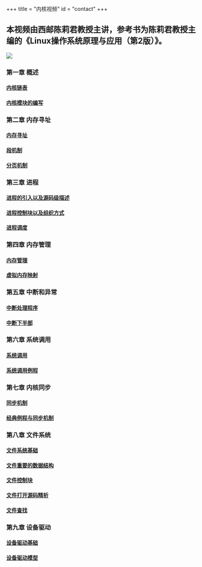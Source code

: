 +++
title = "内核视频"
id = "contact"
+++

## 本视频由西邮陈莉君教授主讲，参考书为陈莉君教授主编的《Linux操作系统原理与应用（第2版）》。

![](https://img14.360buyimg.com/n1/jfs/t19330/342/456494898/161987/d7ca0bd0/5a7d6928Nd8d7cfce.jpg)


### 第一章 概述

#### [内核链表](https://v.qq.com/x/page/d0552xbadkl.html)

#### [内核模块的编写](https://v.qq.com/x/page/w05536eu6no.html)

### 第二章 内存寻址

#### [内存寻址](https://v.qq.com/x/page/l0502g8jg7g.html)

#### [段机制](https://v.qq.com/x/page/b0503bu20ds.html)

#### [分页机制](https://v.qq.com/x/page/g05044lpail.html)

### 第三章 进程

#### [进程的引入以及源码级描述](https://v.qq.com/x/page/k0560jbjude.html)

#### [进程控制块以及组织方式](https://v.qq.com/x/page/g0560bgtifv.html)

#### [进程调度](https://v.qq.com/x/page/h0560xiuua0.html)

### 第四章 内存管理

#### [内存管理](https://v.qq.com/x/page/h05089icpa8.html)

#### [虚拟内存映射](https://v.qq.com/x/page/o0509y7veyq.html)

### 第五章 中断和异常

#### [中断处理程序](https://v.qq.com/x/page/q0511ay22yr.html)

#### [中断下半部](https://v.qq.com/x/page/n0512bnmqsv.html)

### 第六章 系统调用

#### [系统调用](https://v.qq.com/x/page/x0512vrd3hu.html)

#### [系统调用例程](https://v.qq.com/x/page/n0512anfh7u.html)

### 第七章 内核同步

#### [同步机制](https://v.qq.com/x/page/z0509lzlxyk.html)

#### [经典例程与同步机制](https://v.qq.com/x/page/x0509ahmkjw.html)

### 第八章 文件系统

#### [文件系统基础](https://v.qq.com/x/page/q0515hghkxj.html)

#### [文件重要的数据结构](https://v.qq.com/x/page/z0515po0wa4.html)

#### [文件控制块](https://v.qq.com/x/page/i0525lt3xy0.html)

#### [文件打开源码精析](https://v.qq.com/x/page/y05256r23jf.html)

#### [文件查找](https://v.qq.com/x/page/k052539bvap.html)

### 第九章 设备驱动

#### [设备驱动基础](https://v.qq.com/x/page/m05258g0ywy.html)

#### [设备驱动模型](https://v.qq.com/x/page/c05252g9268.html)

